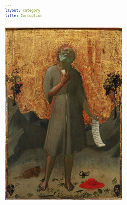```yaml
---
layout: category
title: Corruption
---
```


<img alt="Fra Angelico - Penitent St. Jerome (1424 Princeton)" title="Take off your fancy hat, go preach in the Wilderness, and the sky will be full of glory." src="https://github.com/VanitasVanitatum/VanitasVanitatum.github.io/blob/master/_images/Corruption.png?raw=true"/>
